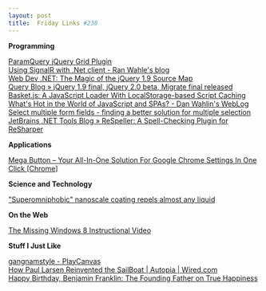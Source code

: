 ```yaml
---
layout: post
title:  Friday Links #238
---
```

**Programming**

[ParamQuery jQuery Grid Plugin](http://paramquery.com/)   
[Using SignalR with .Net client - Ran Wahle's blog](http://blogs.microsoft.co.il/blogs/ranw/archive/2012/12/29/using-signalr-with-net-client.aspx)   
[Web Dev .NET: The Magic of the jQuery 1.9 Source Map](http://www.elijahmanor.com/2013/01/the-magic-of-jquery-source-map.html)   
[Query Blog » jQuery 1.9 final, jQuery 2.0 beta, Migrate final released](http://blog.jquery.com/2013/01/15/jquery-1-9-final-jquery-2-0-beta-migrate-final-released/)   
[Basket.js: A JavaScript Loader With LocalStorage-based Script Caching](http://badassjs.com/post/40850339601/basket-js-a-javascript-loader-with-localstorage-based)   
[What's Hot in the World of JavaScript and SPAs? - Dan Wahlin's WebLog](http://weblogs.asp.net/dwahlin/archive/2013/01/13/what-s-hot-in-the-world-of-javascript-and-spas.aspx)   
[Select multiple form fields - finding a better solution for multiple selection](http://www.ryancramer.com/journal/entries/select_multiple/)   
[JetBrains .NET Tools Blog » ReSpeller: A Spell-Checking Plugin for ReSharper](http://blogs.jetbrains.com/dotnet/2013/01/respeller-a-spell-checking-plugin-for-resharper/)

**Applications**

[Mega Button – Your All-In-One Solution For Google Chrome Settings In One Click [Chrome]](http://www.makeuseof.com/tag/mega-button-your-all-in-one-solution-for-google-chrome-settings-in-one-click-chrome/)

**Science and Technology**

["Superomniphobic" nanoscale coating repels almost any liquid](http://www.gizmag.com/superomniphobic-liquid-repelling-coating/25836/)

**On the Web**

[The Missing Windows 8 Instructional Video](http://www.hanselman.com/blog/TheMissingWindows8InstructionalVideo.aspx)

**Stuff I Just Like**

[gangnamstyle - PlayCanvas](http://apps.playcanvas.com/will/doom3/gangnamstyle)   
[How Paul Larsen Reinvented the SailBoat | Autopia | Wired.com](http://www.wired.com/autopia/2013/01/ff-paul-larsen-sailrocket/all/)   
[Happy Birthday, Benjamin Franklin: The Founding Father on True Happiness](http://www.brainpickings.org/index.php/2013/01/17/benjamin-franklin-on-true-happiness/)
